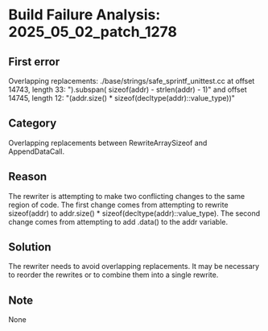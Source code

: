 # Build Failure Analysis: 2025_05_02_patch_1278

## First error
Overlapping replacements: ./base/strings/safe_sprintf_unittest.cc at offset 14743, length 33: ").subspan( sizeof(addr) - strlen(addr) - 1)" and offset 14745, length 12: "(addr.size() * sizeof(decltype(addr)::value_type))"

## Category
Overlapping replacements between RewriteArraySizeof and AppendDataCall.

## Reason
The rewriter is attempting to make two conflicting changes to the same region of code. The first change comes from attempting to rewrite sizeof(addr) to addr.size() * sizeof(decltype(addr)::value_type). The second change comes from attempting to add .data() to the addr variable.

## Solution
The rewriter needs to avoid overlapping replacements. It may be necessary to reorder the rewrites or to combine them into a single rewrite.

## Note
None